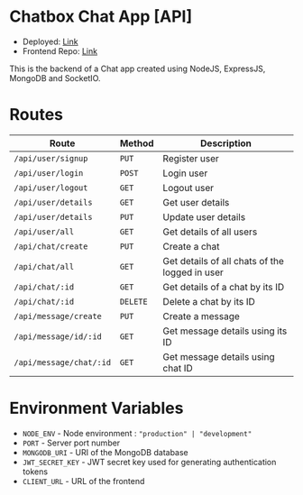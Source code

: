 # Chatbox Chat App [API]

- Deployed: [Link](https://chatbox-api.up.railway.app/)
- Frontend Repo: [Link](https://github.com/j-mahapatra/chatbox-client/)

This is the backend of a Chat app created using NodeJS, ExpressJS, MongoDB and SocketIO.

# Routes

| Route  | Method | Description |
|---|---|---|
| ```/api/user/signup```  | ```PUT``` | Register user |
| ```/api/user/login```  | ```POST``` | Login user |
| ```/api/user/logout```  | ```GET``` | Logout user |
| ```/api/user/details```  | ```GET``` | Get user details |
| ```/api/user/details```  | ```PUT``` | Update user details |
| ```/api/user/all```  | ```GET``` | Get details of all users |
| ```/api/chat/create```  | ```PUT``` | Create a chat |
| ```/api/chat/all```  | ```GET``` | Get details of all chats of the logged in user |
| ```/api/chat/:id```  | ```GET``` | Get details of a chat by its ID |
| ```/api/chat/:id```  | ```DELETE``` | Delete a chat by its ID |
| ```/api/message/create```  | ```PUT``` | Create a message |
| ```/api/message/id/:id```  | ```GET``` | Get message details using its ID |
| ```/api/message/chat/:id```  | ```GET``` | Get message details using chat ID |

# Environment Variables

- ```NODE_ENV``` - Node environment : ```"production" | "development"```
- ```PORT``` - Server port number
- ```MONGODB_URI``` - URI of the MongoDB database
- ```JWT_SECRET_KEY``` - JWT secret key used for generating authentication tokens
- ```CLIENT_URL``` - URL of the frontend
